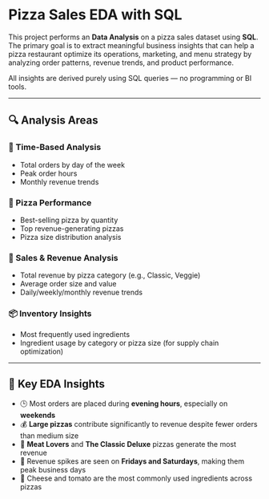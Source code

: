 # Pizza Sales EDA with SQL

This project performs an **Data Analysis** on a pizza sales dataset using **SQL**. The primary goal is to extract meaningful business insights that can help a pizza restaurant optimize its operations, marketing, and menu strategy by analyzing order patterns, revenue trends, and product performance.

All insights are derived purely using SQL queries — no programming or BI tools.

---

## 🔍 Analysis Areas

### 📆 Time-Based Analysis
- Total orders by day of the week
- Peak order hours
- Monthly revenue trends

### 🍕 Pizza Performance
- Best-selling pizza by quantity
- Top revenue-generating pizzas
- Pizza size distribution analysis

### 🧾 Sales & Revenue Analysis
- Total revenue by pizza category (e.g., Classic, Veggie)
- Average order size and value
- Daily/weekly/monthly revenue trends

### 📦 Inventory Insights
- Most frequently used ingredients
- Ingredient usage by category or pizza size (for supply chain optimization)

---

## 🔑 Key EDA Insights

- 🕒 Most orders are placed during **evening hours**, especially on **weekends**
- 💰 **Large pizzas** contribute significantly to revenue despite fewer orders than medium size
- 🍗 **Meat Lovers** and **The Classic Deluxe** pizzas generate the most revenue
- 📅 Revenue spikes are seen on **Fridays and Saturdays**, making them peak business days
- 🧀 Cheese and tomato are the most commonly used ingredients across pizzas
